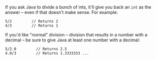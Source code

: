 If you ask Java to divide a bunch of <word data-key="int">ints</word>, it'll give you back an `int` as the answer – even if that doesn't make sense. For example:

    5/2         // Returns 2
    4/3         // Returns 1

If you'd like "normal" division – division that results in a number with a decimal – be sure to give Java at least one number with a decimal:

    5/2.0         // Returns 2.5
    4.0/3         // Returns 1.3333333 ...
